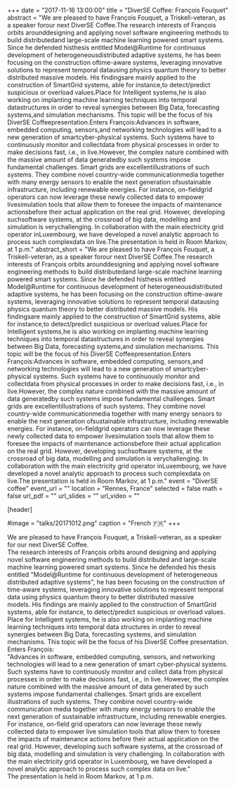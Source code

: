 +++
date = "2017-11-16 13:00:00"
title = "DiverSE Coffee: François Fouquet"
abstract = "We are pleased to have François Fouquet, a Triskell-veteran, as a speaker forour next DiverSE Coffee.The research interests of François orbits arounddesigning and applying novel software engineering methods to build distributedand large-scale machine learning powered smart systems. Since he defended histhesis entitled Model@Runtime for continuous development of heterogeneousdistributed adaptive systems, he has been focusing on the construction oftime-aware systems, leveraging innovative solutions to represent temporal datausing physics quantum theory to better distributed massive models. His findingsare mainly applied to the construction of SmartGrid systems, able for instance,to detect/predict suspicious or overload values.Place for Intelligent systems,he is also working on implanting machine learning techniques into temporal datastructures in order to reveal synergies between Big Data, forecasting systems,and simulation mechanisms. This topic will be the focus of his DiverSE Coffeepresentation.Enters François:Advances in software, embedded computing, sensors,and networking technologies will lead to a new generation of smartcyber-physical systems. Such systems have to continuously monitor and collectdata from physical processes in order to make decisions fast, i.e., in live.However, the complex nature combined with the massive amount of data generatedby such systems impose fundamental challenges. Smart grids are excellentillustrations of such systems. They combine novel country-wide communicationmedia together with many energy sensors to enable the next generation ofsustainable infrastructure, including renewable energies. For instance, on-fieldgrid operators can now leverage these newly collected data to empower livesimulation tools that allow them to foresee the impacts of maintenance actionsbefore their actual application on the real grid. However, developing suchsoftware systems, at the crossroad of big data, modelling and simulation is verychallenging. In collaboration with the main electricity grid operator inLuxembourg, we have developed a novel analytic approach to process such complexdata on live.The presentation is held in Room Markov, at 1 p.m."
abstract_short = "We are pleased to have François Fouquet, a Triskell-veteran, as a speaker forour next DiverSE Coffee.The research interests of François orbits arounddesigning and applying novel software engineering methods to build distributedand large-scale machine learning powered smart systems. Since he defended histhesis entitled Model@Runtime for continuous development of heterogeneousdistributed adaptive systems, he has been focusing on the construction oftime-aware systems, leveraging innovative solutions to represent temporal datausing physics quantum theory to better distributed massive models. His findingsare mainly applied to the construction of SmartGrid systems, able for instance,to detect/predict suspicious or overload values.Place for Intelligent systems,he is also working on implanting machine learning techniques into temporal datastructures in order to reveal synergies between Big Data, forecasting systems,and simulation mechanisms. This topic will be the focus of his DiverSE Coffeepresentation.Enters François:Advances in software, embedded computing, sensors,and networking technologies will lead to a new generation of smartcyber-physical systems. Such systems have to continuously monitor and collectdata from physical processes in order to make decisions fast, i.e., in live.However, the complex nature combined with the massive amount of data generatedby such systems impose fundamental challenges. Smart grids are excellentillustrations of such systems. They combine novel country-wide communicationmedia together with many energy sensors to enable the next generation ofsustainable infrastructure, including renewable energies. For instance, on-fieldgrid operators can now leverage these newly collected data to empower livesimulation tools that allow them to foresee the impacts of maintenance actionsbefore their actual application on the real grid. However, developing suchsoftware systems, at the crossroad of big data, modelling and simulation is verychallenging. In collaboration with the main electricity grid operator inLuxembourg, we have developed a novel analytic approach to process such complexdata on live.The presentation is held in Room Markov, at 1 p.m."
event = "DiverSE coffee"
event_url = ""
location = "Rennes, France"
selected = false
math = false
url_pdf = ""
url_slides = ""
url_video = ""


[header]

#image = "talks/20171012.png"
caption = "French :fr:"
+++


<div>We are pleased to have François Fouquet, a Triskell-veteran, as a speaker for our next DiverSE Coffee.</div>
<div></div>
<div>The research interests of François orbits around designing and applying novel software engineering methods to build distributed and large-scale machine learning powered smart systems. Since he defended his thesis entitled "Model@Runtime for continuous development of heterogeneous distributed adaptive systems", he has been focusing on the construction of time-aware systems, leveraging innovative solutions to represent temporal data using physics quantum theory to better distributed massive models. His findings are mainly applied to the construction of SmartGrid systems, able for instance, to detect/predict suspicious or overload values.</div>
<div>Place for Intelligent systems, he is also working on implanting machine learning techniques into temporal data structures in order to reveal synergies between Big Data, forecasting systems, and simulation mechanisms. This topic will be the focus of his DiverSE Coffee presentation.</div>
<div></div>
<div></div>
<div></div>
<div>Enters François:</div>
<div>"Advances in software, embedded computing, sensors, and networking technologies will lead to a new generation of smart cyber-physical systems. Such systems have to continuously monitor and collect data from physical processes in order to make decisions fast, i.e., in live. However, the complex nature combined with the massive amount of data generated by such systems impose fundamental challenges. Smart grids are excellent illustrations of such systems. They combine novel country-wide communication media together with many energy sensors to enable the next generation of sustainable infrastructure, including renewable energies. For instance, on-field grid operators can now leverage these newly collected data to empower live simulation tools that allow them to foresee the impacts of maintenance actions before their actual application on the real grid. However, developing such software systems, at the crossroad of big data, modelling and simulation is very challenging. In collaboration with the main electricity grid operator in Luxembourg, we have developed a novel analytic approach to process such complex data on live."</div>
<div></div>
<div>The presentation is held in Room Markov, at 1 p.m.</div>
